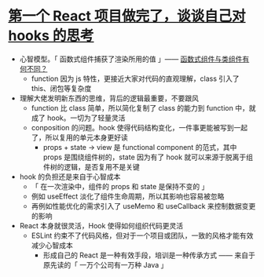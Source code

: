 # [第一个 React 项目做完了，谈谈自己对 hooks 的思考](https://mp.weixin.qq.com/s/kMLeg5KLFhXFZnjOF0fhvQ)

- 心智模型。「 函数式组件捕获了渲染所用的值 」—— [函数式组件与类组件有何不同？](https://overreacted.io/zh-hans/how-are-function-components-different-from-classes/)
  - function 因为 js 特性，更接近大家对代码的直观理解，class 引入了 this、闭包等复杂度
- 理解大佬发明新东西的思维，背后的逻辑最重要，不要跟风
  - function 比 class 简单，所以简化复制了 class 的能力到 function 中，就成了 hook。一切为了轻量灵活
  - conposition 的问题。hook 使得代码结构变化，一件事更能被写到一起了，所以复用的单元本身更好读
    - props + state -> view 是 functional component 的范式，其中 props 是围绕组件树的，state 因为有了 hook 就可以来源于脱离于组件树的逻辑，是否复用不是关键
- hook 的负担还是来自于心智成本
  - 「 在一次渲染中，组件的 props 和 state 是保持不变的 」
  - 例如 useEffect 淡化了组件生命周期，所以其影响也容易被忽略
  - 再例如性能优化的需求引入了 useMemo 和 useCallback 来控制数据变更的影响
- React 本身就很灵活，Hook 使得如何组织代码更灵活
  - ESLint 约束不了代码风格，但对于一个项目或团队，一致的风格才能有效减少心智成本
    - 形成自己的 React 是一种有效手段，培训是一种传承方式 —— 来自于原先读的「 一万个公司有一万种 Java 」

